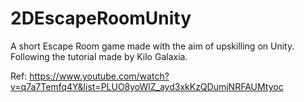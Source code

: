 # 2DEscapeRoomUnity
A short Escape Room game made with the aim of upskilling on Unity. Following the tutorial made by Kilo Galaxia.

Ref: https://www.youtube.com/watch?v=q7a7Temfq4Y&list=PLUO8yoWlZ_ayd3xkKzQDumjNRFAUMtyoc